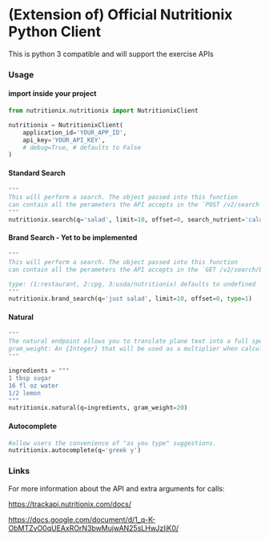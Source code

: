 (Extension of) Official Nutritionix Python Client
==================================

This is python 3 compatible and will support the exercise APIs

### Usage

#### import inside your project

```py
from nutritionix.nutritionix import NutritionixClient

nutritionix = NutritionixClient(
    application_id='YOUR_APP_ID',
    api_key='YOUR_API_KEY',
    # debug=True, # defaults to False
)

```

####  Standard Search
```py
"""
This will perform a search. The object passed into this function
can contain all the perameters the API accepts in the `POST /v2/search` endpoint
"""
nutritionix.search(q='salad', limit=10, offset=0, search_nutrient='calories')
```

#### Brand Search - Yet to be implemented
```py
"""
This will perform a search. The object passed into this function
can contain all the perameters the API accepts in the `GET /v2/search/brands` endpoint

type: (1:restaurant, 2:cpg, 3:usda/nutritionix) defaults to undefined
"""
nutritionix.brand_search(q='just salad', limit=10, offset=0, type=1)
```

#### Natural
```py
"""
The natural endpoint allows you to translate plane text into a full spectrum analysis.
gram_weight: An {Integer} that will be used as a multiplier when calculating `total.nutrients`
"""

ingredients = """
1 tbsp sugar
16 fl oz water
1/2 lemon
"""
nutritionix.natural(q=ingredients, gram_weight=20)
```

#### Autocomplete
```py
#allow users the convenience of "as you type" suggestions.
nutritionix.autocomplete(q='greek y')
```

### Links
For more information about the API and extra arguments for calls:

https://trackapi.nutritionix.com/docs/

https://docs.google.com/document/d/1_q-K-ObMTZvO0qUEAxROrN3bwMujwAN25sLHwJzliK0/
